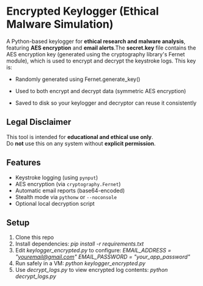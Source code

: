 #  Encrypted Keylogger (Ethical Malware Simulation)

A Python-based keylogger for **ethical research and malware analysis**, featuring **AES encryption** and **email alerts**.The **secret.key** file contains the AES encryption key (generated using the cryptography library's Fernet module), which is used to encrypt and decrypt the keystroke logs.
This key is:

- Randomly generated using Fernet.generate_key()

- Used to both encrypt and decrypt data (symmetric AES encryption)

- Saved to disk so your keylogger and decryptor can reuse it consistently



##  Legal Disclaimer

This tool is intended for **educational and ethical use only**.  
Do **not** use this on any system without **explicit permission**.  


##  Features

- Keystroke logging (using `pynput`)
- AES encryption (via `cryptography.Fernet`)
- Automatic email reports (base64-encoded)
- Stealth mode via `pythonw` or `--noconsole`
- Optional local decryption script
  

##  Setup

1. Clone this repo
2. Install dependencies: *pip install -r requirements.txt*
3. Edit *keylogger_encrypted.py* to configure:
   *EMAIL_ADDRESS = "youremail@gmail.com"
    EMAIL_PASSWORD = "your_app_password"*
4. Run safely in a VM: *python keylogger_encrypted.py*
5. Use *decrypt_logs.py* to view encrypted log contents: *python decrypt_logs.py*




